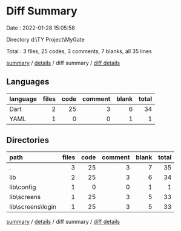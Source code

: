 # Diff Summary

Date : 2022-01-28 15:05:58

Directory d:\TY Project\MyGate

Total : 3 files,  25 codes, 3 comments, 7 blanks, all 35 lines

[summary](results.md) / [details](details.md) / diff summary / [diff details](diff-details.md)

## Languages
| language | files | code | comment | blank | total |
| :--- | ---: | ---: | ---: | ---: | ---: |
| Dart | 2 | 25 | 3 | 6 | 34 |
| YAML | 1 | 0 | 0 | 1 | 1 |

## Directories
| path | files | code | comment | blank | total |
| :--- | ---: | ---: | ---: | ---: | ---: |
| . | 3 | 25 | 3 | 7 | 35 |
| lib | 2 | 25 | 3 | 6 | 34 |
| lib\config | 1 | 0 | 0 | 1 | 1 |
| lib\screens | 1 | 25 | 3 | 5 | 33 |
| lib\screens\login | 1 | 25 | 3 | 5 | 33 |

[summary](results.md) / [details](details.md) / diff summary / [diff details](diff-details.md)